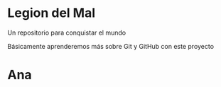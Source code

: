 # Legion del Mal
Un repositorio para conquistar el mundo

Básicamente aprenderemos más sobre Git y GitHub con este proyecto

# Ana 